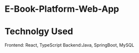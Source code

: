 # E-Book-Platform-Web-App

# Technolgy Used
Frontend: React, TypeScript
 Backend:Java, SpringBoot, MySQL

